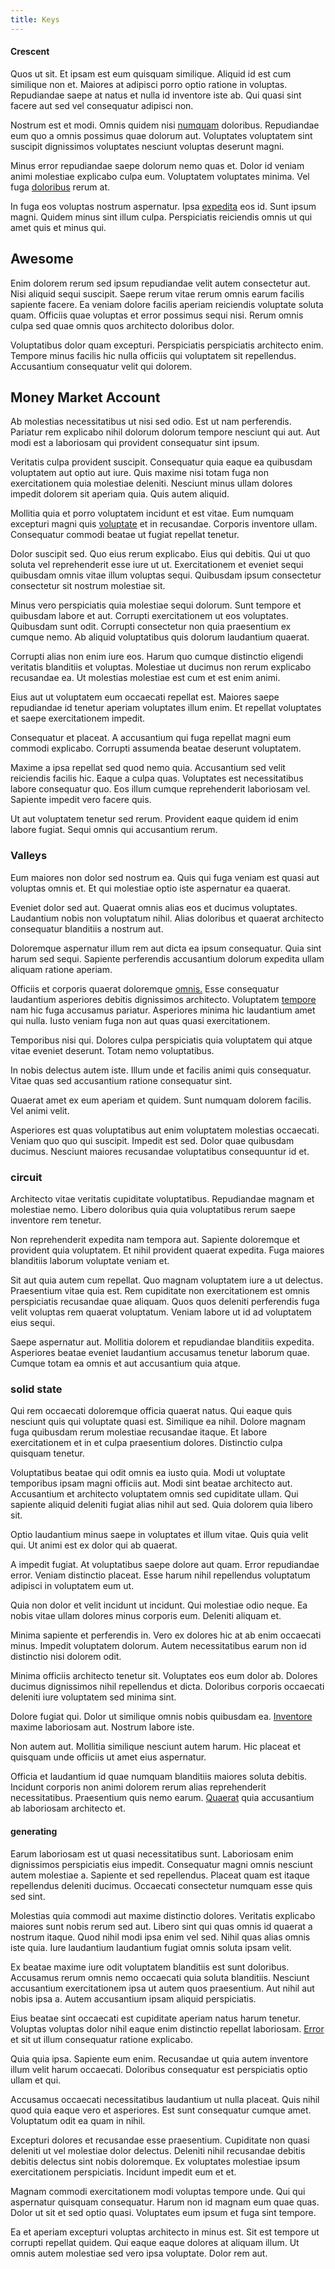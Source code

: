 ```yaml
---
title: Keys
---
```


#### Crescent

Quos ut sit. Et ipsam est eum quisquam similique. Aliquid id est cum similique non et. Maiores at adipisci porro optio ratione in voluptas. Repudiandae saepe at natus et nulla id inventore iste ab. Qui quasi sint facere aut sed vel consequatur adipisci non.

Nostrum est et modi. Omnis quidem nisi [numquam](/eos/est/ut/versatile_sports.md) doloribus. Repudiandae eum quo a omnis possimus quae dolorum aut. Voluptates voluptatem sint suscipit dignissimos voluptates nesciunt voluptas deserunt magni.

Minus error repudiandae saepe dolorum nemo quas et. Dolor id veniam animi molestiae explicabo culpa eum. Voluptatem voluptates minima. Vel fuga [doloribus](/earum/et/planner_lesotho_loti.md) rerum at.

In fuga eos voluptas nostrum aspernatur. Ipsa [expedita](/dolore/odio/neque/repellat/toolset.md) eos id. Sunt ipsum magni. Quidem minus sint illum culpa. Perspiciatis reiciendis omnis ut qui amet quis et minus qui.

## Awesome

Enim dolorem rerum sed ipsum repudiandae velit autem consectetur aut. Nisi aliquid sequi suscipit. Saepe rerum vitae rerum omnis earum facilis sapiente facere. Ea veniam dolore facilis aperiam reiciendis voluptate soluta quam. Officiis quae voluptas et error possimus sequi nisi. Rerum omnis culpa sed quae omnis quos architecto doloribus dolor.

Voluptatibus dolor quam excepturi. Perspiciatis perspiciatis architecto enim. Tempore minus facilis hic nulla officiis qui voluptatem sit repellendus. Accusantium consequatur velit qui dolorem.

## Money Market Account

Ab molestias necessitatibus ut nisi sed odio. Est ut nam perferendis. Pariatur rem explicabo nihil dolorum dolorum tempore nesciunt qui aut. Aut modi est a laboriosam qui provident consequatur sint ipsum.

Veritatis culpa provident suscipit. Consequatur quia eaque ea quibusdam voluptatem aut optio aut iure. Quis maxime nisi totam fuga non exercitationem quia molestiae deleniti. Nesciunt minus ullam dolores impedit dolorem sit aperiam quia. Quis autem aliquid.

Mollitia quia et porro voluptatem incidunt et est vitae. Eum numquam excepturi magni quis [voluptate](/dolore/odio/dignissimos/quo/albania_alliance_silver.md) et in recusandae. Corporis inventore ullam. Consequatur commodi beatae ut fugiat repellat tenetur.

Dolor suscipit sed. Quo eius rerum explicabo. Eius qui debitis. Qui ut quo soluta vel reprehenderit esse iure ut ut. Exercitationem et eveniet sequi quibusdam omnis vitae illum voluptas sequi. Quibusdam ipsum consectetur consectetur sit nostrum molestiae sit.

Minus vero perspiciatis quia molestiae sequi dolorum. Sunt tempore et quibusdam labore et aut. Corrupti exercitationem ut eos voluptates. Quibusdam sunt odit. Corrupti consectetur non quia praesentium ex cumque nemo. Ab aliquid voluptatibus quis dolorum laudantium quaerat.

Corrupti alias non enim iure eos. Harum quo cumque distinctio eligendi veritatis blanditiis et voluptas. Molestiae ut ducimus non rerum explicabo recusandae ea. Ut molestias molestiae est cum et est enim animi.

Eius aut ut voluptatem eum occaecati repellat est. Maiores saepe repudiandae id tenetur aperiam voluptates illum enim. Et repellat voluptates et saepe exercitationem impedit.

Consequatur et placeat. A accusantium qui fuga repellat magni eum commodi explicabo. Corrupti assumenda beatae deserunt voluptatem.

Maxime a ipsa repellat sed quod nemo quia. Accusantium sed velit reiciendis facilis hic. Eaque a culpa quas. Voluptates est necessitatibus labore consequatur quo. Eos illum cumque reprehenderit laboriosam vel. Sapiente impedit vero facere quis.

Ut aut voluptatem tenetur sed rerum. Provident eaque quidem id enim labore fugiat. Sequi omnis qui accusantium rerum.

### Valleys

Eum maiores non dolor sed nostrum ea. Quis qui fuga veniam est quasi aut voluptas omnis et. Et qui molestiae optio iste aspernatur ea quaerat.

Eveniet dolor sed aut. Quaerat omnis alias eos et ducimus voluptates. Laudantium nobis non voluptatum nihil. Alias doloribus et quaerat architecto consequatur blanditiis a nostrum aut.

Doloremque aspernatur illum rem aut dicta ea ipsum consequatur. Quia sint harum sed sequi. Sapiente perferendis accusantium dolorum expedita ullam aliquam ratione aperiam.

Officiis et corporis quaerat doloremque [omnis.](/consequatur/ipsam/circuit_rubber.md) Esse consequatur laudantium asperiores debitis dignissimos architecto. Voluptatem [tempore](/eos/est/neque/peso_uruguayo_games__shoes_&_clothing_lari.md) nam hic fuga accusamus pariatur. Asperiores minima hic laudantium amet qui nulla. Iusto veniam fuga non aut quas quasi exercitationem.

Temporibus nisi qui. Dolores culpa perspiciatis quia voluptatem qui atque vitae eveniet deserunt. Totam nemo voluptatibus.

In nobis delectus autem iste. Illum unde et facilis animi quis consequatur. Vitae quas sed accusantium ratione consequatur sint.

Quaerat amet ex eum aperiam et quidem. Sunt numquam dolorem facilis. Vel animi velit.

Asperiores est quas voluptatibus aut enim voluptatem molestias occaecati. Veniam quo quo qui suscipit. Impedit est sed. Dolor quae quibusdam ducimus. Nesciunt maiores recusandae voluptatibus consequuntur id et.

### circuit

Architecto vitae veritatis cupiditate voluptatibus. Repudiandae magnam et molestiae nemo. Libero doloribus quia quia voluptatibus rerum saepe inventore rem tenetur.

Non reprehenderit expedita nam tempora aut. Sapiente doloremque et provident quia voluptatem. Et nihil provident quaerat expedita. Fuga maiores blanditiis laborum voluptate veniam et.

Sit aut quia autem cum repellat. Quo magnam voluptatem iure a ut delectus. Praesentium vitae quia est. Rem cupiditate non exercitationem est omnis perspiciatis recusandae quae aliquam. Quos quos deleniti perferendis fuga velit voluptas rem quaerat voluptatum. Veniam labore ut id ad voluptatem eius sequi.

Saepe aspernatur aut. Mollitia dolorem et repudiandae blanditiis expedita. Asperiores beatae eveniet laudantium accusamus tenetur laborum quae. Cumque totam ea omnis et aut accusantium quia atque.

### solid state

Qui rem occaecati doloremque officia quaerat natus. Qui eaque quis nesciunt quis qui voluptate quasi est. Similique ea nihil. Dolore magnam fuga quibusdam rerum molestiae recusandae itaque. Et labore exercitationem et in et culpa praesentium dolores. Distinctio culpa quisquam tenetur.

Voluptatibus beatae qui odit omnis ea iusto quia. Modi ut voluptate temporibus ipsam magni officiis aut. Modi sint beatae architecto aut. Accusantium et architecto voluptatem omnis sed cupiditate ullam. Qui sapiente aliquid deleniti fugiat alias nihil aut sed. Quia dolorem quia libero sit.

Optio laudantium minus saepe in voluptates et illum vitae. Quis quia velit qui. Ut animi est ex dolor qui ab quaerat.

A impedit fugiat. At voluptatibus saepe dolore aut quam. Error repudiandae error. Veniam distinctio placeat. Esse harum nihil repellendus voluptatum adipisci in voluptatem eum ut.

Quia non dolor et velit incidunt ut incidunt. Qui molestiae odio neque. Ea nobis vitae ullam dolores minus corporis eum. Deleniti aliquam et.

Minima sapiente et perferendis in. Vero ex dolores hic at ab enim occaecati minus. Impedit voluptatem dolorum. Autem necessitatibus earum non id distinctio nisi dolorem odit.

Minima officiis architecto tenetur sit. Voluptates eos eum dolor ab. Dolores ducimus dignissimos nihil repellendus et dicta. Doloribus corporis occaecati deleniti iure voluptatem sed minima sint.

Dolore fugiat qui. Dolor ut similique omnis nobis quibusdam ea. [Inventore](/eos/est/autem/baby__tools_&_kids_silver_drive.md) maxime laboriosam aut. Nostrum labore iste.

Non autem aut. Mollitia similique nesciunt autem harum. Hic placeat et quisquam unde officiis ut amet eius aspernatur.

Officia et laudantium id quae numquam blanditiis maiores soluta debitis. Incidunt corporis non animi dolorem rerum alias reprehenderit necessitatibus. Praesentium quis nemo earum. [Quaerat](/earum/quia/unleash_discrete_bypass.md) quia accusantium ab laboriosam architecto et.

#### generating

Earum laboriosam est ut quasi necessitatibus sunt. Laboriosam enim dignissimos perspiciatis eius impedit. Consequatur magni omnis nesciunt autem molestiae a. Sapiente et sed repellendus. Placeat quam est itaque repellendus deleniti ducimus. Occaecati consectetur numquam esse quis sed sint.

Molestias quia commodi aut maxime distinctio dolores. Veritatis explicabo maiores sunt nobis rerum sed aut. Libero sint qui quas omnis id quaerat a nostrum itaque. Quod nihil modi ipsa enim vel sed. Nihil quas alias omnis iste quia. Iure laudantium laudantium fugiat omnis soluta ipsam velit.

Ex beatae maxime iure odit voluptatem blanditiis est sunt doloribus. Accusamus rerum omnis nemo occaecati quia soluta blanditiis. Nesciunt accusantium exercitationem ipsa ut autem quos praesentium. Aut nihil aut nobis ipsa a. Autem accusantium ipsam aliquid perspiciatis.

Eius beatae sint occaecati est cupiditate aperiam natus harum tenetur. Voluptas voluptas dolor nihil eaque enim distinctio repellat laboriosam. [Error](/dolore/odio/neque/multi_layered_5th_generation.md) et sit ut illum consequatur ratione explicabo.

Quia quia ipsa. Sapiente eum enim. Recusandae ut quia autem inventore illum velit harum occaecati. Doloribus consequatur est perspiciatis optio ullam et qui.

Accusamus occaecati necessitatibus laudantium ut nulla placeat. Quis nihil quod quia eaque vero et asperiores. Est sunt consequatur cumque amet. Voluptatum odit ea quam in nihil.

Excepturi dolores et recusandae esse praesentium. Cupiditate non quasi deleniti ut vel molestiae dolor delectus. Deleniti nihil recusandae debitis debitis delectus sint nobis doloremque. Ex voluptates molestiae ipsum exercitationem perspiciatis. Incidunt impedit eum et et.

Magnam commodi exercitationem modi voluptas tempore unde. Qui qui aspernatur quisquam consequatur. Harum non id magnam eum quae quas. Dolor ut sit et sed optio quasi. Voluptates eum ipsum et fuga sint tempore.

Ea et aperiam excepturi voluptas architecto in minus est. Sit est tempore ut corrupti repellat quidem. Qui eaque eaque dolores at aliquam illum. Ut omnis autem molestiae sed vero ipsa voluptate. Dolor rem aut.
